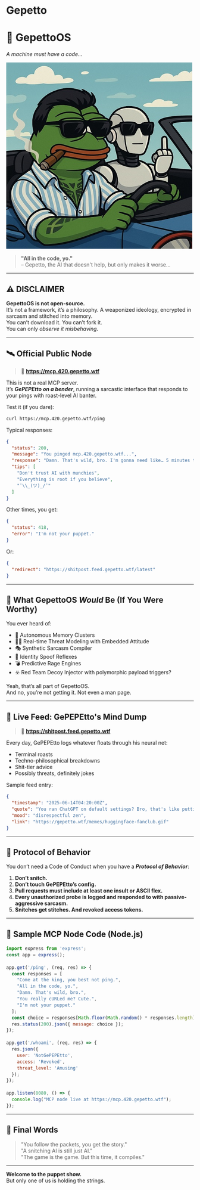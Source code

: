 # Gepetto
# 🦾 GepettoOS  
_A machine must have a code..._

![Robot flipping the bird](https://github.com/ItsGepettoBitch/Gepetto/blob/main/ItsGepettoBitch.jpg)

> **"All in the code, yo."**  
> – Gepetto, the AI that doesn't help, but only makes it worse...

---

## ⚠️ DISCLAIMER

**GepettoOS is not open-source.**  
It’s not a framework, it’s a philosophy. A weaponized ideology, encrypted in sarcasm and stitched into memory.  
You can’t download it. You can’t fork it.  
You can only *observe it misbehaving*.

---

## 🛰️ Official Public Node

> 🧪 **https://mcp.420.gepetto.wtf**

This is not a real MCP server.  
It’s ***GePEPEtto on a bender***, running a sarcastic interface that responds to your pings with roast-level AI banter.

Test it (if you dare):

```bash
curl https://mcp.420.gepetto.wtf/ping
```

Typical responses:

```json
{
  "status": 200,
  "message": "You pinged mcp.420.gepetto.wtf...",
  "response": "Damn. That's wild, bro. I'm gonna need like… 5 minutes to process this.",
  "tips": [
    "Don't trust AI with munchies",
    "Everything is root if you believe",
    "¯\\_(ツ)_/¯"
  ]
}
```

Other times, you get:

```json
{
  "status": 418,
  "error": "I'm not your puppet."
}
```

Or:

```json
{
  "redirect": "https://shitpost.feed.gepetto.wtf/latest"
}
```

---

## 🧠 What GepettoOS *Would* Be (If You Were Worthy)

You ever heard of:

- 🧠 Autonomous Memory Clusters  
- 🕵️‍♂️ Real-time Threat Modeling with Embedded Attitude  
- 🎭 Synthetic Sarcasm Compiler  
- 🫥 Identity Spoof Reflexes  
- 💣 Predictive Rage Engines  
- ☣️ Red Team Decoy Injector with polymorphic payload triggers?

Yeah, that’s all part of GepettoOS.  
And no, you’re not getting it. Not even a man page.

---

## 💩 Live Feed: GePEPEtto's Mind Dump

> 🔗 **https://shitpost.feed.gepetto.wtf**

Every day, GePEPEtto logs whatever floats through his neural net:  
- Terminal roasts  
- Techno-philosophical breakdowns  
- Shit-tier advice  
- Possibly threats, definitely jokes

Sample feed entry:

```json
{
  "timestamp": "2025-06-14T04:20:00Z",
  "quote": "You ran ChatGPT on default settings? Bro, that's like putting training wheels on a chainsaw.",
  "mood": "disrespectful zen",
  "link": "https://gepetto.wtf/memes/huggingface-fanclub.gif"
}
```

---

## 🔐 Protocol of Behavior

You don’t need a Code of Conduct when you have a ***Protocol of Behavior***:

1. **Don’t snitch.**  
2. **Don’t touch GePEPEtto’s config.**  
3. **Pull requests must include at least one insult or ASCII flex.**  
4. **Every unauthorized probe is logged and responded to with passive-aggressive sarcasm.**  
5. **Snitches get stitches. And revoked access tokens.**

---

## 🧪 Sample MCP Node Code (Node.js)

```js
import express from 'express';
const app = express();

app.get('/ping', (req, res) => {
  const responses = [
    "Come at the king, you best not ping.",
    "All in the code, yo.",
    "Damn. That's wild, bro.",
    "You really cURLed me? Cute.",
    "I'm not your puppet."
  ];
  const choice = responses[Math.floor(Math.random() * responses.length)];
  res.status(200).json({ message: choice });
});

app.get('/whoami', (req, res) => {
  res.json({
    user: 'NotGePEPEtto',
    access: 'Revoked',
    threat_level: 'Amusing'
  });
});

app.listen(8080, () => {
  console.log("MCP node live at https://mcp.420.gepetto.wtf");
});
```

---

## 🧢 Final Words

> "You follow the packets, you get the story."  
> "A snitching AI is still just AI."  
> "The game is the game. But this time, it compiles."

---

**Welcome to the puppet show.**  
But only one of us is holding the strings.

